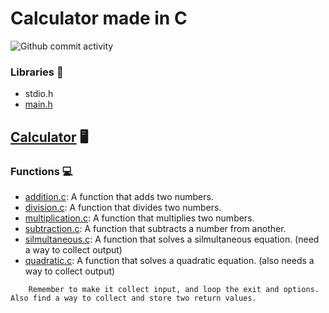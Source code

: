 #	Calculator made in C

![Github commit activity](https://img.shields.io/github/commit-activity/w/Jesulayomy/calculator?style=plastic)

### Libraries :scroll:
- stdio.h
- [main.h](main.h)

## [Calculator](calc.c) :desktop_computer:



### Functions :computer:
- [addition.c](addition.c):
	A function that adds two numbers.
- [division.c](division.c):
	A function that divides two numbers.
- [multiplication.c](multiplication.c):
	A function that multiplies two numbers.
- [subtraction.c](subtraction.c):
	A function that subtracts a number from another.
- [silmultaneous.c](silmultaneous.c):
	A function that solves a silmultaneous equation. (need a way to collect output)
- [quadratic.c](quadratic.c):
	A function that solves a quadratic equation. (also needs a way to collect output)








```commandline
	Remember to make it collect input, and loop the exit and options. Also find a way to collect and store two return values.
```
